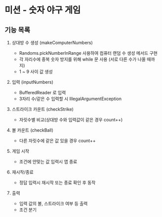 # 미션 - 숫자 야구 게임

## 기능 목록
1. 상대방 수 생성 (makeComputerNumbers)
   - Randoms.pickNumberInRange 사용하여 컴퓨터 랜덤 수 생성 메서드 구현
   - 각 자리수에 중복 숫자 방지를 위해 while 문 사용
     (서로 다른 수가 나올 때까지)
   - 1 ~ 9 사이 값 생성  
    
2. 입력 (inputNumbers)
   - BufferedReader 로 입력
   - 3자리 수/같은 수 입력할 시 IllegalArgumentException
    
3. 스트라이크 카운트 (checkStrike)
   - 자릿수별 비교(상대방 수와 입력값이 같은 경우 count++)
    
4. 볼 카운트 (checkBall)
   - 다른 자릿수에 같은 값 있을 경우 count++
    
5. 게임 시작
   - 조건에 안맞는 값 입력시 앱 종료
    
6. 재시작/종료
   - 정답 입력시 재시작 또는 종료 확인 후 동작
   
7. 출력
   - 입력 값의 볼, 스트라이크 여부 등 출력
   - 조건 분기